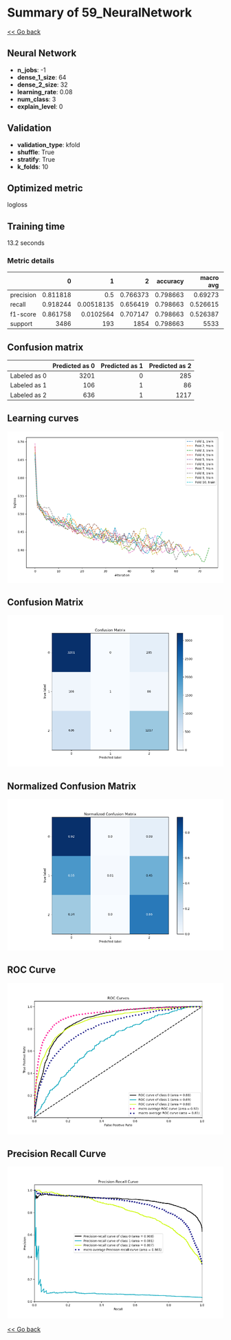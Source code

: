 # Summary of 59_NeuralNetwork

[<< Go back](../README.md)


## Neural Network
- **n_jobs**: -1
- **dense_1_size**: 64
- **dense_2_size**: 32
- **learning_rate**: 0.08
- **num_class**: 3
- **explain_level**: 0

## Validation
 - **validation_type**: kfold
 - **shuffle**: True
 - **stratify**: True
 - **k_folds**: 10

## Optimized metric
logloss

## Training time

13.2 seconds

### Metric details
|           |           0 |            1 |           2 |   accuracy |   macro avg |   weighted avg |   logloss |
|:----------|------------:|-------------:|------------:|-----------:|------------:|---------------:|----------:|
| precision |    0.811818 |   0.5        |    0.766373 |   0.798663 |    0.69273  |       0.785714 |  0.536725 |
| recall    |    0.918244 |   0.00518135 |    0.656419 |   0.798663 |    0.526615 |       0.798663 |  0.536725 |
| f1-score  |    0.861758 |   0.0102564  |    0.707147 |   0.798663 |    0.526387 |       0.780249 |  0.536725 |
| support   | 3486        | 193          | 1854        |   0.798663 | 5533        |    5533        |  0.536725 |


## Confusion matrix
|              |   Predicted as 0 |   Predicted as 1 |   Predicted as 2 |
|:-------------|-----------------:|-----------------:|-----------------:|
| Labeled as 0 |             3201 |                0 |              285 |
| Labeled as 1 |              106 |                1 |               86 |
| Labeled as 2 |              636 |                1 |             1217 |

## Learning curves
![Learning curves](learning_curves.png)
## Confusion Matrix

![Confusion Matrix](confusion_matrix.png)


## Normalized Confusion Matrix

![Normalized Confusion Matrix](confusion_matrix_normalized.png)


## ROC Curve

![ROC Curve](roc_curve.png)


## Precision Recall Curve

![Precision Recall Curve](precision_recall_curve.png)



[<< Go back](../README.md)
